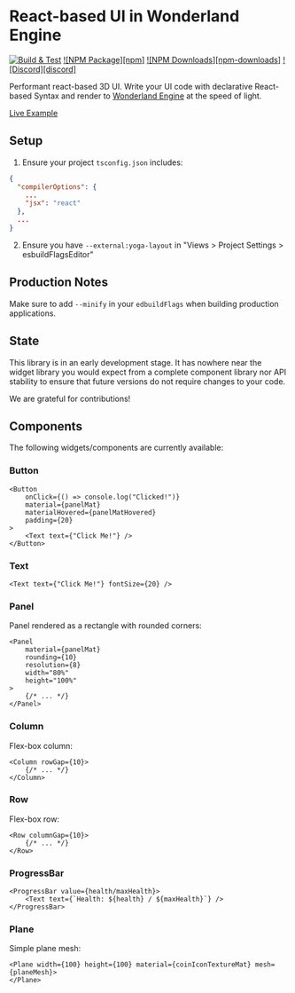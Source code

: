# React-based UI in Wonderland Engine

[![Build & Test](https://github.com/WonderlandEngine/wonderland-react-ui/actions/workflows/npm-build.yml/badge.svg)](https://github.com/WonderlandEngine/wonderland-react-ui/actions/workflows/npm-build.yml)
[![NPM Package][npm]](https://www.npmjs.com/package/@wonderlandengine/react-ui)
[![NPM Downloads][npm-downloads]](https://img.shields.io/npm/dw/@wonderlandengine/react-ui)
[![Discord][discord]](https://discord.wonderlandengine.com)

Performant react-based 3D UI. Write your UI code with declarative React-based Syntax and render to
[Wonderland Engine](https://wonderlandengine.com/) at the speed of light.

[Live Example](https://wonderlandengine.github.io/wonderland-react-ui)

## Setup

1. Ensure your project `tsconfig.json` includes:
```json
{
  "compilerOptions": {
    ...
    "jsx": "react"
  },
  ...
}
```
2. Ensure you have `--external:yoga-layout` in "Views > Project Settings > esbuildFlagsEditor"


## Production Notes

Make sure to add `--minify` in your `edbuildFlags` when building production applications.

## State

This library is in an early development stage. It has nowhere near the widget library you would expect from
a complete component library nor API stability to ensure that future versions do not require changes to your code.

We are grateful for contributions!

## Components

The following widgets/components are currently available:

### Button

```tsx
<Button
    onClick={() => console.log("Clicked!")}
    material={panelMat}
    materialHovered={panelMatHovered}
    padding={20}
>
    <Text text={"Click Me!"} />
</Button>
```

### Text

```tsx
<Text text={"Click Me!"} fontSize={20} />
```

### Panel

Panel rendered as a rectangle with rounded corners:

```tsx
<Panel
    material={panelMat}
    rounding={10}
    resolution={8}
    width="80%"
    height="100%"
>
    {/* ... */}
</Panel>
```

### Column

Flex-box column:

```tsx
<Column rowGap={10}>
    {/* ... */}
</Column>
```

### Row

Flex-box row:

```tsx
<Row columnGap={10}>
    {/* ... */}
</Row>
```

### ProgressBar

```tsx
<ProgressBar value={health/maxHealth}>
    <Text text={`Health: ${health} / ${maxHealth}`} />
</ProgressBar>
```

### Plane

Simple plane mesh:

```tsx
<Plane width={100} height={100} material={coinIconTextureMat} mesh={planeMesh}>
</Plane>
```
